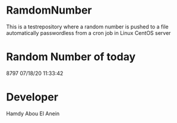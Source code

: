 # RamdomNumber    
This is a testrepository where a random number is pushed to a file automatically passwordless from a cron job in Linux CentOS server    
# Random Number of today    
8797
07/18/20 11:33:42
# Developer    
Hamdy Abou El Anein   
